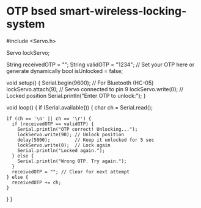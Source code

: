 # OTP bsed smart-wireless-locking-system
#include <Servo.h>

Servo lockServo;

String receivedOTP = "";
String validOTP = "1234"; // Set your OTP here or generate dynamically
bool isUnlocked = false;

void setup() {
  Serial.begin(9600); // For Bluetooth (HC-05)
  lockServo.attach(9); // Servo connected to pin 9
  lockServo.write(0); // Locked position
  Serial.println("Enter OTP to unlock:");
}

void loop() {
  if (Serial.available()) {
    char ch = Serial.read();
    
    if (ch == '\n' || ch == '\r') {
      if (receivedOTP == validOTP) {
        Serial.println("OTP correct! Unlocking...");
        lockServo.write(90); // Unlock position
        delay(5000);         // Keep it unlocked for 5 sec
        lockServo.write(0);  // Lock again
        Serial.println("Locked again.");
      } else {
        Serial.println("Wrong OTP. Try again.");
      }
      receivedOTP = ""; // Clear for next attempt
    } else {
      receivedOTP += ch;
    }
  }
}
